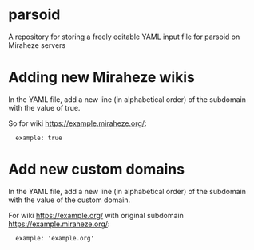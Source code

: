 # parsoid
A repository for storing a freely editable YAML input file for parsoid on Miraheze servers

# Adding new Miraheze wikis
In the YAML file, add a new line (in alphabetical order) of the subdomain with the value of true.

So for wiki https://example.miraheze.org/:
```
  example: true
```

# Add new custom domains
In the YAML file, add a new line (in alphabetical order) of the subdomain with the value of the custom domain.

For wiki https://example.org/ with original subdomain https://example.miraheze.org/:
```
  example: 'example.org'
```

